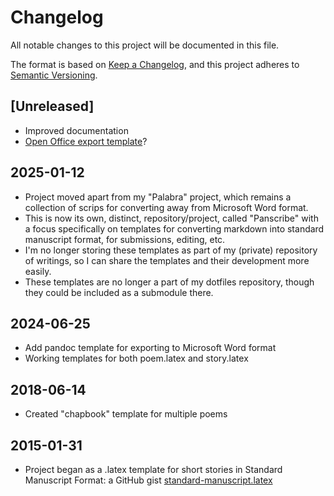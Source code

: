 # Changelog

All notable changes to this project will be documented in this file.

The format is based on [Keep a Changelog](https://keepachangelog.com/en/1.1.0/),
and this project adheres to [Semantic Versioning](https://semver.org/spec/v2.0.0.html).


[Unreleased]
--------------------------------------------------------------------------------

  - Improved documentation
  - [Open Office export template](https://github.com/andrewheiss/Global-Pandoc-files/blob/master/templates/odt-manuscript.template)?


2025-01-12
--------------------------------------------------------------------------------

  - Project moved apart from my "Palabra" project, which remains a collection of scrips for converting away from Microsoft Word format.
  - This is now its own, distinct, repository/project, called "Panscribe" with a focus specifically on templates for converting markdown into standard manuscript format, for submissions, editing, etc.
  - I'm no longer storing these templates as part of my (private) repository of writings, so I can share the templates and their development more easily.
  - These templates are no longer a part of my dotfiles repository, though they could be included as a submodule there.


2024-06-25
--------------------------------------------------------------------------------

  - Add pandoc template for exporting to Microsoft Word format
  - Working templates for both poem.latex and story.latex


2018-06-14
--------------------------------------------------------------------------------

  - Created "chapbook" template for multiple poems


2015-01-31
-------------------------------------------------------------------------------

  - Project began as a .latex template for short stories in Standard Manuscript Format: a GitHub gist [standard-manuscript.latex](https://gist.github.com/dylan-k/c596ca65098ac3f61ce2/revisions#diff-26afb7209a0eeb6d257edf1994c569134db4ff154c6b22cb7b404184972c8add)
